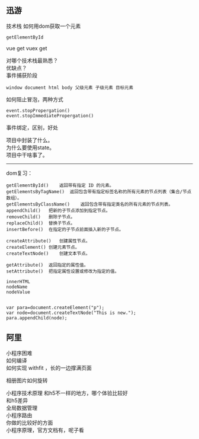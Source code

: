 ## 迅游

技术栈	
如何用dom获取一个元素	
	
	getElementById	
vue get	
vuex get	

对哪个技术栈最熟悉？		
优缺点？	
事件捕获阶段	
	
	window document html body 父级元素 子级元素 目标元素
如何阻止冒泡，两种方式	
	
	event.stopPropergation()
	event.stopImmediatePropergation()

事件绑定，区别，好处	
	
	


项目中封装了什么。	
为什么要使用state。	
项目中干啥事了。	


<hr>


dom复习：	

```
getElementById()	返回带有指定 ID 的元素。	
getElementsByTagName()	返回包含带有指定标签名称的所有元素的节点列表（集合/节点数组）。	
getElementsByClassName()	返回包含带有指定类名的所有元素的节点列表。	
appendChild()	把新的子节点添加到指定节点。	
removeChild()	删除子节点。	
replaceChild()	替换子节点。	
insertBefore()	在指定的子节点前面插入新的子节点。

createAttribute()	创建属性节点。		
createElement()	创建元素节点。		
createTextNode()	创建文本节点。		

getAttribute()	返回指定的属性值。	
setAttribute()  把指定属性设置或修改为指定的值。	

innerHTML	
nodeName	
nodeValue	


var para=document.createElement("p");
var node=document.createTextNode("This is new.");
para.appendChild(node);
```


## 阿里

小程序困难  
如何编译  
如何实现 withfit  ，长的一边撑满页面

相册图片如何旋转


小程序技术原理	
和h5不一样的地方，哪个体验比较好	
和h5差异	
全局数据管理	
小程序路由	
你做的比较好的方面	
小程序原理，官方文档有，呢子看	










